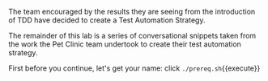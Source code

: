 The team encouraged by the results they are seeing from the introduction of TDD have decided to create a Test Automation Strategy.

The remainder of this lab is a series of conversational snippets taken from the work the Pet Clinic team undertook to create their test automation strategy.

First before you continue, let's get your name: click `./prereq.sh`{{execute}}
